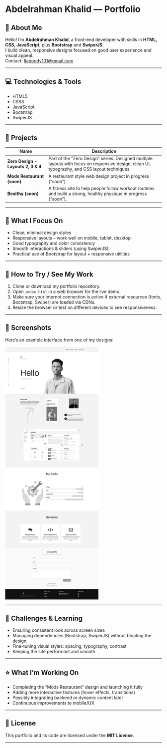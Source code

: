 # Abdelrahman Khalid — Portfolio

## 👋 About Me
Hello! I’m **Abdelrahman Khalid**, a front-end developer with skills in **HTML, CSS, JavaScript**, plus **Bootstrap** and **SwiperJS**.  
I build clean, responsive designs focused on good user experience and visual appeal.  
Contact: IIaboody101@gmail.com

---

## 💻 Technologies & Tools
- HTML5  
- CSS3  
- JavaScript  
- Bootstrap  
- SwiperJS  

---

## 📂 Projects

| Name | Description |
|-------|-------------|
| **Zero Design - Layouts 2, 3 & 4** | Part of the “Zero Design” series. Designed multiple layouts with focus on responsive design, clean UI, typography, and CSS layout techniques. |
| **Mods Restaurant (soon)** | A restaurant style web design project in progress (“soon”). |
| **Bealthy (soon)** | A fitness site to help people follow workout routines and build a strong, healthy physique in progress (“soon”). |

---

## 🔎 What I Focus On

- Clean, minimal design styles  
- Responsive layouts – work well on mobile, tablet, desktop  
- Good typography and color consistency  
- Smooth interactions & sliders (using SwiperJS)  
- Practical use of Bootstrap for layout + responsive utilities  

---

## 🚀 How to Try / See My Work

1. Clone or download my portfolio repository.  
2. Open `index.html` in a web browser for the live demo.  
3. Make sure your internet connection is active if external resources (fonts, Bootstrap, Swiper) are loaded via CDNs.  
4. Resize the browser or test on different devices to see responsiveness.

---

## 📸 Screenshots

Here’s an example interface from one of my designs:

<img src="imgs/screenshot-example.png" alt="Portfolio design screenshot" width="300" />

---

## 🧠 Challenges & Learning

- Ensuring consistent look across screen sizes  
- Managing dependencies (Bootstrap, SwiperJS) without bloating the design  
- Fine-tuning visual styles: spacing, typography, contrast  
- Keeping the site performant and smooth  

---

## ⭐ What I’m Working On

- Completing the “Mods Restaurant” design and launching it fully  
- Adding more interactive features (hover effects, transitions)  
- Possibly integrating backend or dynamic content later  
- Continuous improvements to mobile/UX

---

## 📜 License

This portfolio and its code are licensed under the **MIT License**.

---


